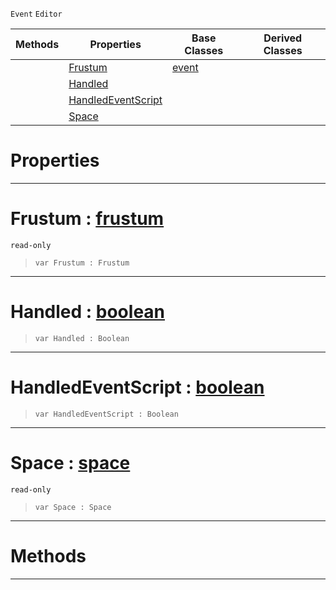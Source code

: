 `Event` `Editor`



|Methods|Properties|Base Classes|Derived Classes|
|---|---|---|---|
| |[Frustum](selecttoolfrustumevent.md#frustum-zilch-engine-docu)|[event](event.md)| |
| |[Handled](selecttoolfrustumevent.md#handled-zilch-engine-docu)| | |
| |[HandledEventScript](selecttoolfrustumevent.md#handledeventscript-zero)| | |
| |[Space](selecttoolfrustumevent.md#space-zilch-engine-docume)| | |


 #  Properties


---  
 #  Frustum : [frustum](frustum.md)

 `read-only`

> 
> ```TS:Nada
> var Frustum : Frustum


---  
 #  Handled : [boolean](../nada_base_types/boolean.md)

> 
> ```TS:Nada
> var Handled : Boolean


---  
 #  HandledEventScript : [boolean](../nada_base_types/boolean.md)

> 
> ```TS:Nada
> var HandledEventScript : Boolean


---  
 #  Space : [space](space.md)

 `read-only`

> 
> ```TS:Nada
> var Space : Space


---  
 #  Methods


---  
 

 